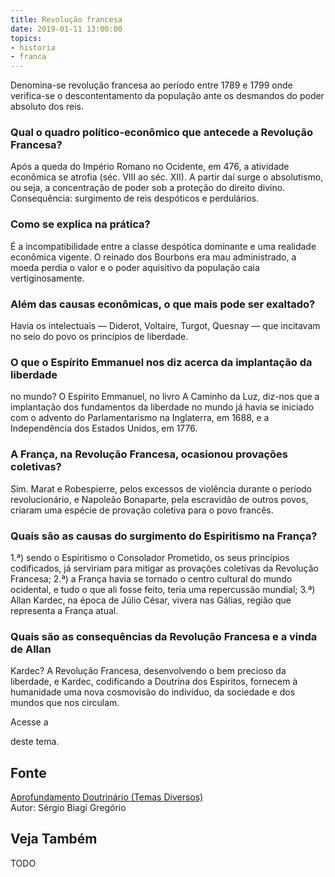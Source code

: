```yaml
---
title: Revolução francesa
date: 2019-01-11 13:00:00
topics: 
- historia
- franca
---
```


Denomina-se revolução francesa ao período entre 1789 e 1799 onde verifica-se o
descontentamento da população ante os desmandos do poder absoluto dos reis.

### Qual o quadro político-econômico que antecede a Revolução Francesa?
Após a queda do Império Romano no Ocidente, em 476, a atividade
econômica se atrofia (séc. VIII ao séc. XII). A partir daí surge o
absolutismo, ou seja, a concentração de poder sob a proteção do direito
divino. Consequência: surgimento de reis despóticos e perdulários.

### Como se explica na prática?
É a incompatibilidade entre a classe despótica dominante e uma realidade
econômica vigente. O reinado dos Bourbons era mau administrado, a moeda
perdia o valor e o poder aquisitivo da população caia vertiginosamente.

### Além das causas econômicas, o que mais pode ser exaltado?
Havia os intelectuais — Diderot, Voltaire, Turgot, Quesnay — que
incitavam no seio do povo os princípios de liberdade.

### O que o Espírito Emmanuel nos diz acerca da implantação da liberdade
no mundo?
O Espírito Emmanuel, no livro A Caminho da Luz, diz-nos que a
implantação dos fundamentos da liberdade no mundo já havia se iniciado
com o advento do Parlamentarismo na Inglaterra, em 1688, e a
Independência dos Estados Unidos, em 1776.

### A França, na Revolução Francesa, ocasionou provações coletivas?
Sim. Marat e Robespierre, pelos excessos de violência durante o período
revolucionário, e Napoleão Bonaparte, pela escravidão de outros povos,
criaram uma espécie de provação coletiva para o povo francês.

### Quais são as causas do surgimento do Espiritismo na França?
1.ª) sendo o Espiritismo o Consolador Prometido, os seus princípios
codificados, já serviriam para mitigar as provações coletivas da
Revolução Francesa; 2.ª) a França havia se tornado o centro cultural do
mundo ocidental, e tudo o que ali fosse feito, teria uma repercussão
mundial; 3.ª) Allan Kardec, na época de Júlio César, vivera nas Gálias,
região que representa a França atual.

### Quais são as consequências da Revolução Francesa e a vinda de Allan
Kardec?
A Revolução Francesa, desenvolvendo o bem precioso da liberdade, e
Kardec, codificando a Doutrina dos Espíritos, fornecem à humanidade uma
nova cosmovisão do indivíduo, da sociedade e dos mundos que nos
circulam.

Acesse a

deste tema.

## Fonte
[Aprofundamento Doutrinário (Temas Diversos)](https://sites.google.com/view/aprofundamentodoutrinario/revolução-francesa)  
Autor: Sérgio Biagi Gregório



## Veja Também
TODO


